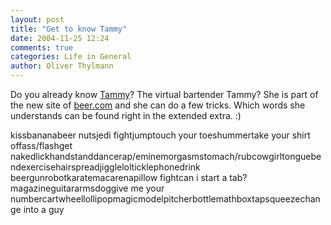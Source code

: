 ```yaml
---
layout: post
title: "Get to know Tammy"
date: 2004-11-25 12:24
comments: true
categories: Life in General
author: Oliver Thylmann
---
```



Do you already know [Tammy](http://www.virtualbartender.beer.com/tammy.swf )? The virtual bartender Tammy? She is part of the new site of [beer.com](http://www.beer.com) and she can do a few tricks. Which words she understands can be found right in the extended extra. :) 





kissbananabeer nutsjedi fightjumptouch your toeshummertake your shirt offass/flashget nakedlickhandstanddancerap/eminemorgasmstomach/rubcowgirltonguebendexercisehairspreadjigglelolticklephonedrink beergunrobotkaratemacarenapillow fightcan i start a tab?magazineguitararmsdoggive me your numbercartwheellollipopmagicmodelpitcherbottlemathboxtapsqueezechange into a guy 

